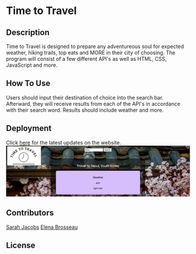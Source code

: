 # Time to Travel

## Description
Time to Travel is designed to prepare any adventureous soul for expected weather, hiking trails, top eats and MORE in their city of choosing. The program will consist of a few different API's as well as HTML, CSS, JavaScript and more.

## How To Use
Users should input their destination of choice into the search bar. Afterward, they will receive results from each of the API's in accordance with their search word. Results should include weather and more.

## Deployment
Click [here](https://sarahgjacobs.github.io/timetotravel/) for the latest updates on the website.
![Screenshot of Portfolio Website](./assets/images/Screen%20Shot%202023-02-09%20at%209.57.29%20AM.png "Time to Travel")

## Contributors
[Sarah Jacobs](https://github.com/sarahgjacobs)
[Elena Brosseau](https://github.com/HelloGonzo)

## License
